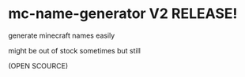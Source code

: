# mc-name-generator V2 RELEASE!


generate minecraft names easily

might be out of stock sometimes but still

(OPEN SCOURCE)
